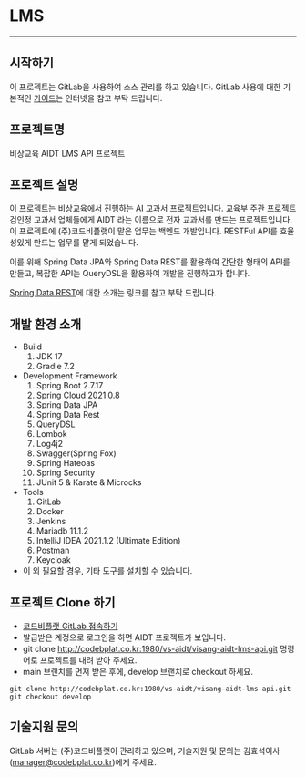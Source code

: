 # LMS


***

## 시작하기

이 프로젝트는 GitLab을 사용하여 소스 관리를 하고 있습니다. GitLab 사용에 대한 기본적인 [가이드](https://about.gitlab.com/learn/)는 인터넷을 참고 부탁 드립니다.


## 프로젝트명
비상교육 AIDT LMS API 프로젝트

## 프로젝트 설명
이 프로젝트는 비상교육에서 진행하는 AI 교과서 프로젝트입니다. 교육부 주관 프로젝트 검인정 교과서 업체들에게 AIDT 라는 이름으로 전자 교과서를 만드는 프로젝트입니다. 이 프로젝트에 (주)코드비플랫이 맡은 업무는 백엔드 개발입니다. RESTFul API를 효율성있게 만드는 업무를 맡게 되었습니다.

이를 위해 Spring Data JPA와 Spring Data REST를 활용하여 간단한 형태의 API를 만들고, 복잡한 API는 QueryDSL을 활용하여 개발을 진행하고자 합니다.

[Spring Data REST](https://spring.io/projects/spring-data-rest)에 대한 소개는 링크를 참고 부탁 드립니다.

## 개발 환경 소개
- Build
    1. JDK 17
    2. Gradle 7.2
- Development Framework
    1. Spring Boot 2.7.17
    2. Spring Cloud 2021.0.8
    3. Spring Data JPA
    4. Spring Data Rest
    5. QueryDSL
    6. Lombok
    7. Log4j2
    8. Swagger(Spring Fox)
    9. Spring Hateoas
    10. Spring Security
    11. JUnit 5 & Karate & Microcks
- Tools
    1. GitLab
    2. Docker
    3. Jenkins
    4. Mariadb 11.1.2
    5. IntelliJ IDEA 2021.1.2 (Ultimate Edition)
    6. Postman
    7. Keycloak
- 이 외 필요할 경우, 기타 도구를 설치할 수 있습니다.

## 프로젝트 Clone 하기

- [코드비플랫 GitLab 접속하기](http://codebplat.co.kr:1980/)
- 발급받은 계정으로 로그인을 하면 AIDT 프로젝트가 보입니다.
- git clone http://codebplat.co.kr:1980/vs-aidt/visang-aidt-lms-api.git 명령어로 프로젝트를 내려 받아 주세요.
- main 브랜치를 먼저 받은 후에, develop 브랜치로 checkout 하세요.

```
git clone http://codebplat.co.kr:1980/vs-aidt/visang-aidt-lms-api.git
git checkout develop
```

## 기술지원 문의
GitLab 서버는 (주)코드비플랫이 관리하고 있으며, 기술지원 및 문의는 김효석이사(manager@codebplat.co.kr)에게 주세요.

